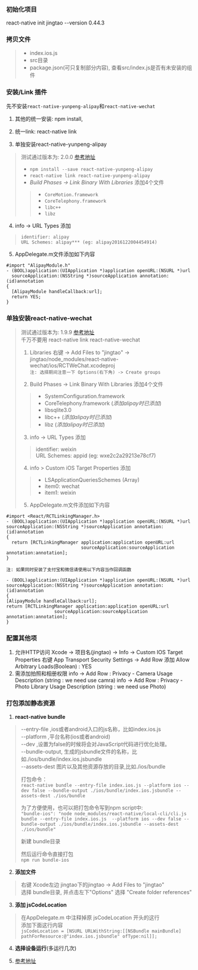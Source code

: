 ### **初始化项目**
  react-native init jingtao --version 0.44.3

### **拷贝文件**
> + index.ios.js
> + src目录  
> + package.json(可只复制部分内容), 查看src/index.js是否有未安装的组件

### **安装/Link 插件**
先不安装`react-native-yunpeng-alipay`和`react-native-wechat`  

1. 其他的统一安装: npm install,

2. 统一link: react-native link

3. 单独安装react-native-yunpeng-alipay

> 测试通过版本为: 2.0.0 [参考地址](https://www.npmjs.com/package/react-native-yunpeng-alipay)
> + `npm install --save react-native-yunpeng-alipay`
> + `react-native link react-native-yunpeng-alipay`
> + *Build Phases -> Link Binary With Libraries* 添加4个文件
>> * `CoreMotion.framework`
>> * `CoreTelephony.framework`
>> * `libc++`
>> * `libz`

4. info -> URL Types 添加

> `identifier: alipay`  
> `URL Schemes: alipay*** (eg: alipay2016122004454914)`

5. AppDelegate.m文件添加如下内容
```
#import "AlipayModule.h"
- (BOOL)application:(UIApplication *)application openURL:(NSURL *)url
  sourceApplication:(NSString *)sourceApplication annotation:(id)annotation
{
  [AlipayModule handleCallback:url];
  return YES;
}
```

### 单独安装react-native-wechat
> 测试通过版本为: 1.9.9 [参考地址](http://www.jianshu.com/p/3f424cccb888)  
> 千万不要用 react-native link react-native-wechat  
> 1. Libraries 右键 -> Add Files to "jingtao" -> jingtao/node_modules/react-native-wechat/ios/RCTWeChat.xcodeproj  
> `注: 选择期间注意一下 Options(右下角) -> Create groups`
>
> 2. Build Phases -> Link Binary With Libraries 添加4个文件
>> + SystemConfiguration.framework
>> + CoreTelephony.framework (*添加alipay时已添加*)
>> + libsqlite3.0
>> + libc++  (*添加alipay时已添加*)
>> + libz    (*添加alipay时已添加*)
>
> 3. info -> URL Types 添加
>> identifier: weixin  
>> URL Schemes: appid (eg: wxe2c2a29213e78cf7)
>
> 4. info > Custom iOS Target Properties 添加
>> + LSApplicationQueriesSchemes (Array)
>> + item0: wechat
>> + item1: weixin
>
> 5. AppDelegate.m文件添加如下内容
```
#import <React/RCTLinkingManager.h>
- (BOOL)application:(UIApplication *)application openURL:(NSURL *)url
sourceApplication:(NSString *)sourceApplication annotation:(id)annotation
{
  return [RCTLinkingManager application:application openURL:url
                            sourceApplication:sourceApplication annotation:annotation];
}
```
`注: 如果同时安装了支付宝和微信请使用以下内容当作回调函数`
```
- (BOOL)application:(UIApplication *)application openURL:(NSURL *)url
sourceApplication:(NSString *)sourceApplication annotation:(id)annotation
{
[AlipayModule handleCallback:url];
return [RCTLinkingManager application:application openURL:url
                  sourceApplication:sourceApplication annotation:annotation];
}
```


### 配置其他项
  1. 允许HTTP访问
    Xcode -> 项目名(jingtao) -> Info -> Custom IOS Target Properties
    右键 App Transport Security Settings -> Add Row
    添加 Allow Arbitrary Loads(Boolean) : YES
  2. 需添加拍照和相册权限
    info -> Add Row : Privacy - Camera Usage Description (string : we need use camra)
    info -> Add Row : Privacy - Photo Library Usage Description (string : we need use Photo)

### 打包添加静态资源
  1. **react-native bundle**
> --entry-file ,ios或者android入口的js名称，比如index.ios.js  
> --platform ,平台名称(ios或者android)  
> --dev ,设置为false的时候将会对JavaScript代码进行优化处理。  
> --bundle-output, 生成的jsbundle文件的名称，比如./ios/bundle/index.ios.jsbundle  
> --assets-dest 图片以及其他资源存放的目录,比如./ios/bundle
> 
> 打包命令：  
> `react-native bundle --entry-file index.ios.js --platform ios --dev false --bundle-output ./ios/bundle/index.ios.jsbundle --assets-dest ./ios/bundle`
>
> 为了方便使用，也可以把打包命令写到npm script中:  
> `"bundle-ios": "node node_modules/react-native/local-cli/cli.js bundle --entry-file index.ios.js  --platform ios --dev false --bundle-output ./ios/bundle/index.ios.jsbundle --assets-dest ./ios/bundle"`
>
> 新建 bundle目录
>
> 然后运行命令直接打包  
> `npm run bundle-ios`

  2. **添加文件**
> 右键 Xcode左边 jingtao下的jingtao -> Add Files to "jingtao"  
> 选择 bundle目录, 并点击左下"Options" 选择 "Create folder references"

  3. **添加 jsCodeLocation**
> 在AppDelegate.m 中注释掉原 jsCodeLocation 开头的这行  
> 添加下面这行内容  
> `jsCodeLocation = [NSURL URLWithString:[[NSBundle mainBundle] pathForResource:@"index.ios.jsbundle" ofType:nil]];`

  4. **选择设备运行**(多运行几次)
  
  5. [参考地址](http://www.jianshu.com/p/ce71b4a8a246)